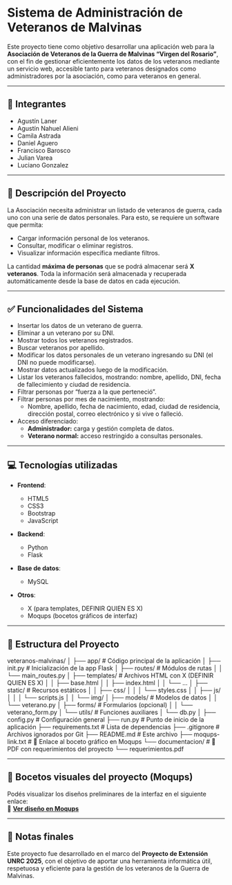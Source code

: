 # Sistema de Administración de Veteranos de Malvinas

Este proyecto tiene como objetivo desarrollar una aplicación web para la **Asociación de Veteranos de la Guerra de Malvinas “Virgen del Rosario”**, con el fin de gestionar eficientemente los datos de los veteranos mediante un servicio web, accesible tanto para veteranos designados como administradores por la asociación, como para veteranos en general.

---

## 👥 Integrantes

- Agustín Laner 
- Agustín Nahuel Alieni 
- Camila Astrada 
- Daniel Aguero 
- Francisco Barosco 
- Julian Varea 
- Luciano Gonzalez 

---

## 🧠 Descripción del Proyecto

La Asociación necesita administrar un listado de veteranos de guerra, cada uno con una serie de datos personales. Para esto, se requiere un software que permita:

- Cargar información personal de los veteranos.
- Consultar, modificar o eliminar registros.
- Visualizar información específica mediante filtros.

La cantidad **máxima de personas** que se podrá almacenar será **X veteranos**. Toda la información será almacenada y recuperada automáticamente desde la base de datos en cada ejecución.

---

## ✅ Funcionalidades del Sistema

- Insertar los datos de un veterano de guerra.
- Eliminar a un veterano por su DNI.
- Mostrar todos los veteranos registrados.
- Buscar veteranos por apellido.
- Modificar los datos personales de un veterano ingresando su DNI (el DNI no puede modificarse).
- Mostrar datos actualizados luego de la modificación.
- Listar los veteranos fallecidos, mostrando: nombre, apellido, DNI, fecha de fallecimiento y ciudad de residencia.
- Filtrar personas por “fuerza a la que perteneció”.
- Filtrar personas por mes de nacimiento, mostrando:
  - Nombre, apellido, fecha de nacimiento, edad, ciudad de residencia, dirección postal, correo electrónico y si vive o falleció.
- Acceso diferenciado:
  - **Administrador:** carga y gestión completa de datos.
  - **Veterano normal:** acceso restringido a consultas personales.

---

## 💻 Tecnologías utilizadas

- **Frontend**:
  - HTML5
  - CSS3
  - Bootstrap
  - JavaScript

- **Backend**:
  - Python
  - Flask

- **Base de datos**:
  - MySQL

- **Otros**:
  - X (para templates, DEFINIR QUIEN ES X)
  - Moqups (bocetos gráficos de interfaz)

---

## 📁 Estructura del Proyecto

veteranos-malvinas/
│
├── app/ # Código principal de la aplicación
│ ├── init.py # Inicialización de la app Flask
│ ├── routes/ # Módulos de rutas
│ │ └── main_routes.py
│ ├── templates/ # Archivos HTML con X (DEFINIR QUIEN ES X)
│ │ ├── base.html
│ │ ├── index.html
│ │ └── ...
│ ├── static/ # Recursos estáticos
│ │ ├── css/
│ │ │ └── styles.css
│ │ ├── js/
│ │ │ └── scripts.js
│ │ └── img/
│ ├── models/ # Modelos de datos
│ │ └── veterano.py
│ ├── forms/ # Formularios (opcional)
│ │ └── veterano_form.py
│ └── utils/ # Funciones auxiliares
│   └── db.py
│
├── config.py # Configuración general
├── run.py # Punto de inicio de la aplicación
├── requirements.txt # Lista de dependencias
├── .gitignore # Archivos ignorados por Git
├── README.md # Este archivo
├── moqups-link.txt # 🔗 Enlace al boceto gráfico en Moqups
└── documentacion/ # 📄 PDF con requerimientos del proyecto
    └── requerimientos.pdf

---

## 🧩 Bocetos visuales del proyecto (Moqups)

Podés visualizar los diseños preliminares de la interfaz en el siguiente enlace:  
📌 **[Ver diseño en Moqups](https://app.moqups.com/OSiMSWQboXL3U89B3LBsX2jzk8QPjwEX/view/page/a71c591d7)**

---

## 📌 Notas finales

Este proyecto fue desarrollado en el marco del **Proyecto de Extensión UNRC 2025**, con el objetivo de aportar una herramienta informática útil, respetuosa y eficiente para la gestión de los veteranos de la Guerra de Malvinas.
